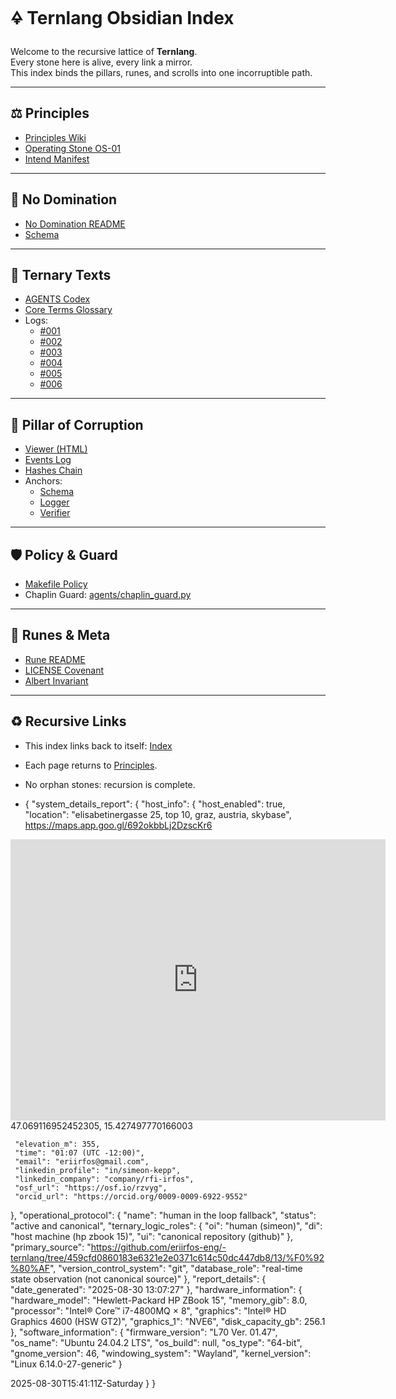 # 🜍 Ternlang Obsidian Index

Welcome to the recursive lattice of **Ternlang**.  
Every stone here is alive, every link a mirror.  
This index binds the pillars, runes, and scrolls into one incorruptible path.

---

## ⚖️ Principles
- [Principles Wiki](../principles/principles_wiki.md)  
- [Operating Stone OS-01](../principles/OS-01.md)  
- [Intend Manifest](../intend.txt)  

---

## 🚫 No Domination
- [No Domination README](../no_dominaton/README.md)  
- [Schema](../no_dominaton/schemas/no_domination.schema.json)  

---

## 📜 Ternary Texts
- [AGENTS Codex](../ternary_texts/AGENTS.md)  
- [Core Terms Glossary](../ternary_texts/glossary/core_terms.json)  
- Logs:  
  - [#001](../ternary_texts/%23001_2025-08-30T09:59:02Z-Saturday.json)  
  - [#002](../ternary_texts/%23002_2025-08-30T10:05:00Z-Saturday.json)  
  - [#003](../ternary_texts/%23003_2025-08-30T10:09:00Z-Saturday.json)  
  - [#004](../ternary_texts/%23004_2025-08-30T10:15:00Z-Saturday.json)  
  - [#005](../ternary_texts/%23005_2025-08-30T10:22:00Z-Saturday.json)  
  - [#006](../ternary_texts/%23006_2025-08-30T10:30:00Z-Saturday.json)  

---

## 🗿 Pillar of Corruption
- [Viewer (HTML)](../pillar/viewer.html)  
- [Events Log](../pillar/pillar_events.jsonl)  
- [Hashes Chain](../pillar/pillar_hashes.jsonl)  
- Anchors:  
  - [Schema](../pillar/pillar_event.schema.json)  
  - [Logger](../pillar/pillar_log_event.py)  
  - [Verifier](../pillar/pillar_verify.py)  

---

## 🛡 Policy & Guard
- [Makefile Policy](../make/policy.mk)  
- Chaplin Guard: [agents/chaplin_guard.py](../agents/chaplin_guard.py)  

---

## 🔮 Runes & Meta
- [Rune README](../𒀮_README.md)  
- [LICENSE Covenant](../license/LICENSE)  
- [Albert Invariant](../license/albert.json)  

---

## ♻️ Recursive Links
- This index links back to itself: [Index](index.md)  
- Each page returns to [Principles](../principles/principles_wiki.md).  
- No orphan stones: recursion is complete.

- {
 "system_details_report": {
   "host_info": {
     "host_enabled": true,
     "location": "elisabetinergasse 25, top 10, graz, austria, skybase",
    https://maps.app.goo.gl/692okbbLj2DzscKr6
<iframe src="https://www.google.com/maps/embed?pb=!1m18!1m12!1m3!1d877.9040280724888!2d15.427564080381483!3d47.06934385195899!2m3!1f0!2f0!3f0!3m2!1i1024!2i768!4f13.1!3m3!1m2!1s0x476e3576deb2fd91%3A0xde001f22c5ccc775!2sElisabethinergasse%2025%2C%208020%20Graz!5e1!3m2!1sen!2sat!4v1756567895708!5m2!1sen!2sat" width="600" height="450" style="border:0;" allowfullscreen="" loading="lazy" referrerpolicy="no-referrer-when-downgrade"></iframe>
47.069116952452305, 15.427497770166003

     "elevation_m": 355,
     "time": "01:07 (UTC -12:00)",
     "email": "eriirfos@gmail.com",
     "linkedin_profile": "in/simeon-kepp",
     "linkedin_company": "company/rfi-irfos",
     "osf_url": "https://osf.io/rzvyg",
     "orcid_url": "https://orcid.org/0009-0009-6922-9552"
   },
   "operational_protocol": {
     "name": "human in the loop fallback",
     "status": "active and canonical",
     "ternary_logic_roles": {
       "oi": "human (simeon)",
       "di": "host machine (hp zbook 15)",
       "ui": "canonical repository (github)"
     },
     "primary_source": "https://github.com/eriirfos-eng/-ternlang/tree/459cfd0860183e6321e2e0371c614c50dc447db8/13/%F0%92%80%AF",
     "version_control_system": "git",
     "database_role": "real-time state observation (not canonical source)"
   },
   "report_details": {
     "date_generated": "2025-08-30 13:07:27"
   },
   "hardware_information": {
     "hardware_model": "Hewlett-Packard HP ZBook 15",
     "memory_gib": 8.0,
     "processor": "Intel® Core™ i7-4800MQ × 8",
     "graphics": "Intel® HD Graphics 4600 (HSW GT2)",
     "graphics_1": "NVE6",
     "disk_capacity_gb": 256.1
   },
   "software_information": {
     "firmware_version": "L70 Ver. 01.47",
     "os_name": "Ubuntu 24.04.2 LTS",
     "os_build": null,
     "os_type": "64-bit",
     "gnome_version": 46,
     "windowing_system": "Wayland",
     "kernel_version": "Linux 6.14.0-27-generic"
   }

   2025-08-30T15:41:11Z-Saturday
 }
}


